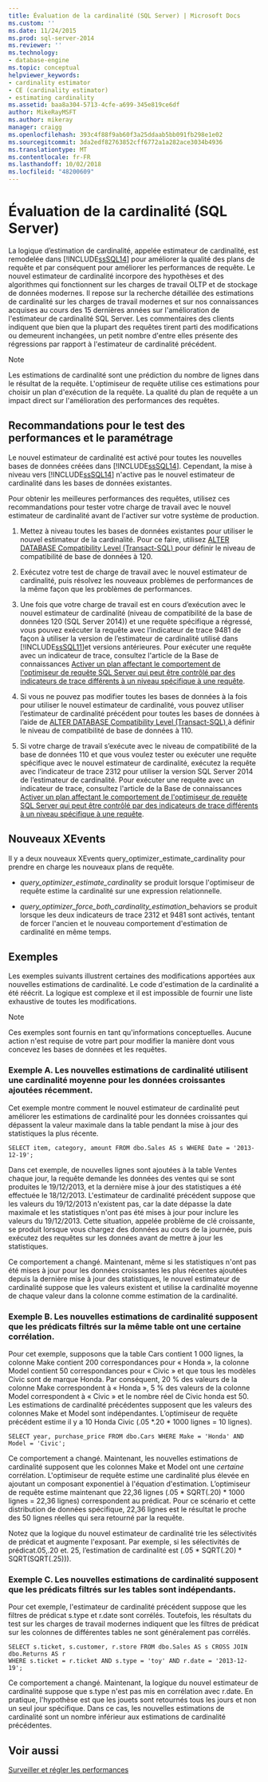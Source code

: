 ```yaml
---
title: Évaluation de la cardinalité (SQL Server) | Microsoft Docs
ms.custom: ''
ms.date: 11/24/2015
ms.prod: sql-server-2014
ms.reviewer: ''
ms.technology:
- database-engine
ms.topic: conceptual
helpviewer_keywords:
- cardinality estimator
- CE (cardinality estimator)
- estimating cardinality
ms.assetid: baa8a304-5713-4cfe-a699-345e819ce6df
author: MikeRayMSFT
ms.author: mikeray
manager: craigg
ms.openlocfilehash: 393c4f88f9ab60f3a25ddaab5bb091fb298e1e02
ms.sourcegitcommit: 3da2edf82763852cff6772a1a282ace3034b4936
ms.translationtype: MT
ms.contentlocale: fr-FR
ms.lasthandoff: 10/02/2018
ms.locfileid: "48200609"
---
```

# <a name="cardinality-estimation-sql-server"></a>Évaluation de la cardinalité (SQL Server)
  La logique d’estimation de cardinalité, appelée estimateur de cardinalité, est remodelée dans [!INCLUDE[ssSQL14](../../includes/sssql14-md.md)] pour améliorer la qualité des plans de requête et par conséquent pour améliorer les performances de requête. Le nouvel estimateur de cardinalité incorpore des hypothèses et des algorithmes qui fonctionnent sur les charges de travail OLTP et de stockage de données modernes. Il repose sur la recherche détaillée des estimations de cardinalité sur les charges de travail modernes et sur nos connaissances acquises au cours des 15 dernières années sur l'amélioration de l'estimateur de cardinalité SQL Server. Les commentaires des clients indiquent que bien que la plupart des requêtes tirent parti des modifications ou demeurent inchangées, un petit nombre d'entre elles présente des régressions par rapport à l'estimateur de cardinalité précédent.  
  
> [!NOTE]  
>  Les estimations de cardinalité sont une prédiction du nombre de lignes dans le résultat de la requête. L'optimiseur de requête utilise ces estimations pour choisir un plan d'exécution de la requête. La qualité du plan de requête a un impact direct sur l'amélioration des performances des requêtes.  
  
## <a name="performance-testing-and-tuning-recommendations"></a>Recommandations pour le test des performances et le paramétrage  
 Le nouvel estimateur de cardinalité est activé pour toutes les nouvelles bases de données créées dans [!INCLUDE[ssSQL14](../../includes/sssql14-md.md)]. Cependant, la mise à niveau vers [!INCLUDE[ssSQL14](../../includes/sssql14-md.md)] n'active pas le nouvel estimateur de cardinalité dans les bases de données existantes.  
  
 Pour obtenir les meilleures performances des requêtes, utilisez ces recommandations pour tester votre charge de travail avec le nouvel estimateur de cardinalité avant de l'activer sur votre système de production.  
  
1.  Mettez à niveau toutes les bases de données existantes pour utiliser le nouvel estimateur de la cardinalité. Pour ce faire, utilisez [ALTER DATABASE Compatibility Level &#40;Transact-SQL&#41; ](/sql/t-sql/statements/alter-database-transact-sql-compatibility-level) pour définir le niveau de compatibilité de base de données à 120.  
  
2.  Exécutez votre test de charge de travail avec le nouvel estimateur de cardinalité, puis résolvez les nouveaux problèmes de performances de la même façon que les problèmes de performances.  
  
3.  Une fois que votre charge de travail est en cours d’exécution avec le nouvel estimateur de cardinalité (niveau de compatibilité de la base de données 120 (SQL Server 2014)) et une requête spécifique a régressé, vous pouvez exécuter la requête avec l’indicateur de trace 9481 de façon à utiliser la version de l’estimateur de cardinalité utilisé dans [!INCLUDE[ssSQL11](../../includes/sssql11-md.md)]et versions antérieures. Pour exécuter une requête avec un indicateur de trace, consultez l'article de la Base de connaissances [Activer un plan affectant le comportement de l'optimiseur de requête SQL Server qui peut être contrôlé par des indicateurs de trace différents à un niveau spécifique à une requête](http://support.microsoft.com/kb/2801413).  
  
4.  Si vous ne pouvez pas modifier toutes les bases de données à la fois pour utiliser le nouvel estimateur de cardinalité, vous pouvez utiliser l’estimateur de cardinalité précédent pour toutes les bases de données à l’aide de [ALTER DATABASE Compatibility Level &#40;Transact-SQL&#41; ](/sql/t-sql/statements/alter-database-transact-sql-compatibility-level) à définir le niveau de compatibilité de base de données à 110.  
  
5.  Si votre charge de travail s’exécute avec le niveau de compatibilité de la base de données 110 et que vous voulez tester ou exécuter une requête spécifique avec le nouvel estimateur de cardinalité, exécutez la requête avec l’indicateur de trace 2312 pour utiliser la version SQL Server 2014 de l’estimateur de cardinalité.  Pour exécuter une requête avec un indicateur de trace, consultez l'article de la Base de connaissances [Activer un plan affectant le comportement de l'optimiseur de requête SQL Server qui peut être contrôlé par des indicateurs de trace différents à un niveau spécifique à une requête](http://support.microsoft.com/kb/2801413).  
  
## <a name="new-xevents"></a>Nouveaux XEvents  
 Il y a deux nouveaux XEvents query_optimizer_estimate_cardinality pour prendre en charge les nouveaux plans de requête.  
  
-   *query_optimizer_estimate_cardinality* se produit lorsque l'optimiseur de requête estime la cardinalité sur une expression relationnelle.  
  
-   *query_optimizer_force_both_cardinality_estimation*_behaviors se produit lorsque les deux indicateurs de trace 2312 et 9481 sont activés, tentant de forcer l'ancien et le nouveau comportement d'estimation de cardinalité en même temps.  
  
## <a name="examples"></a>Exemples  
 Les exemples suivants illustrent certaines des modifications apportées aux nouvelles estimations de cardinalité. Le code d'estimation de la cardinalité a été réécrit. La logique est complexe et il est impossible de fournir une liste exhaustive de toutes les modifications.  
  
> [!NOTE]  
>  Ces exemples sont fournis en tant qu'informations conceptuelles. Aucune action n'est requise de votre part pour modifier la manière dont vous concevez les bases de données et les requêtes.  
  
### <a name="example-a-new-cardinality-estimates-use-an-average-cardinality-for-recently-added-ascending-data"></a>Exemple A. Les nouvelles estimations de cardinalité utilisent une cardinalité moyenne pour les données croissantes ajoutées récemment.  
 Cet exemple montre comment le nouvel estimateur de cardinalité peut améliorer les estimations de cardinalité pour les données croissantes qui dépassent la valeur maximale dans la table pendant la mise à jour des statistiques la plus récente.  
  
```  
SELECT item, category, amount FROM dbo.Sales AS s WHERE Date = '2013-12-19';  
```  
  
 Dans cet exemple, de nouvelles lignes sont ajoutées à la table Ventes chaque jour, la requête demande les données des ventes qui se sont produites le 19/12/2013, et la dernière mise à jour des statistiques a été effectuée le 18/12/2013. L'estimateur de cardinalité précédent suppose que les valeurs du 19/12/2013 n'existent pas, car la date dépasse la date maximale et les statistiques n'ont pas été mises à jour pour inclure les valeurs du 19/12/2013. Cette situation, appelée problème de clé croissante, se produit lorsque vous chargez des données au cours de la journée, puis exécutez des requêtes sur les données avant de mettre à jour les statistiques.  
  
 Ce comportement a changé. Maintenant, même si les statistiques n'ont pas été mises à jour pour les données croissantes les plus récentes ajoutées depuis la dernière mise à jour des statistiques, le nouvel estimateur de cardinalité suppose que les valeurs existent et utilise la cardinalité moyenne de chaque valeur dans la colonne comme estimation de la cardinalité.  
  
### <a name="example-b-new-cardinality-estimates-assume-filtered-predicates-on-the-same-table-have-some-correlation"></a>Exemple B. Les nouvelles estimations de cardinalité supposent que les prédicats filtrés sur la même table ont une certaine corrélation.  
 Pour cet exemple, supposons que la table Cars contient 1 000 lignes, la colonne Make contient 200 correspondances pour « Honda », la colonne Model contient 50 correspondances pour « Civic » et que tous les modèles Civic sont de marque Honda. Par conséquent, 20 % des valeurs de la colonne Make correspondent à « Honda », 5 % des valeurs de la colonne Model correspondent à « Civic » et le nombre réel de Civic honda est 50. Les estimations de cardinalité précédentes supposent que les valeurs des colonnes Make et Model sont indépendantes. L’optimiseur de requête précédent estime il y a 10 Honda Civic (.05 *.20 \* 1000 lignes = 10 lignes).  
  
```  
SELECT year, purchase_price FROM dbo.Cars WHERE Make = 'Honda' AND Model = 'Civic';  
```  
  
 Ce comportement a changé. Maintenant, les nouvelles estimations de cardinalité supposent que les colonnes Make et Model ont une *certaine* corrélation. L'optimiseur de requête estime une cardinalité plus élevée en ajoutant un composant exponentiel à l'équation d'estimation. L’optimiseur de requête estime maintenant que 22,36 lignes (.05 * SQRT(.20) \* 1000 lignes = 22,36 lignes) correspondent au prédicat. Pour ce scénario et cette distribution de données spécifique, 22,36 lignes est le résultat le proche des 50 lignes réelles qui sera retourné par la requête.  
  
 Notez que la logique du nouvel estimateur de cardinalité trie les sélectivités de prédicat et augmente l'exposant. Par exemple, si les sélectivités de prédicat.05,.20 et. 25, l’estimation de cardinalité est (.05 * SQRT(.20) \* SQRT(SQRT(.25))).  
  
### <a name="example-c-new-cardinality-estimates-assume-filtered-predicates-on-different-tables-are-independent"></a>Exemple C. Les nouvelles estimations de cardinalité supposent que les prédicats filtrés sur les tables sont indépendants.  
 Pour cet exemple, l'estimateur de cardinalité précédent suppose que les filtres de prédicat s.type et r.date sont corrélés. Toutefois, les résultats du test sur les charges de travail modernes indiquent que les filtres de prédicat sur les colonnes de différentes tables ne sont généralement pas corrélés.  
  
```  
SELECT s.ticket, s.customer, r.store FROM dbo.Sales AS s CROSS JOIN dbo.Returns AS r  
WHERE s.ticket = r.ticket AND s.type = 'toy' AND r.date = '2013-12-19';  
```  
  
 Ce comportement a changé. Maintenant, la logique du nouvel estimateur de cardinalité suppose que s.type n'est pas mis en corrélation avec r.date. En pratique, l'hypothèse est que les jouets sont retournés tous les jours et non un seul jour spécifique. Dans ce cas, les nouvelles estimations de cardinalité sont un nombre inférieur aux estimations de cardinalité précédentes.  
  
## <a name="see-also"></a>Voir aussi  
 [Surveiller et régler les performances](monitor-and-tune-for-performance.md)  
  
  
